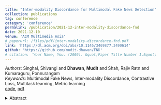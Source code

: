 ```yaml
---
title: "Inter-modality Discordance for Multimodal Fake News Detection"
collection: publications
tag: conference
category: 'conference'
permalink: /publication/2021-12-inter-modality-discordance-fnd
date: 2021-12-10
venue: 'ACM Multimedia Asia'
# paperurl: /files/pdf/inter-modality-discordance-fnd.pdf
link: 'https://dl.acm.org/doi/abs/10.1145/3469877.3490614'
github: 'https://github.com/mudit-dhawan/FND'
# citation: 'Your Name, You. (2009). &quot;Paper Title Number 1.&quot; <i>Journal 1</i>. 1(1).'
---
```

<!-- ![inter-modality](/images/pubs/inter-modality-fnd.png) <br> <br>  -->
*Authors:* Singhal, Shivangi and **Dhawan, Mudit** and Shah, Rajiv Ratn and Kumaraguru, Ponnurangam <br> 
*Keywords:* Multimodal Fake News, Inter-modality Discordance, Contrastive Loss, Multitask learning, Metric learning <br>
[code](https://github.com/mudit-dhawan/FND), [pdf](/files/pdf/inter-modality-discordance-fnd.pdf)
<details close> 
    <summary> 
      Abstract
    </summary>
      The paradigm shift in the consumption of news via online platforms has cultivated the growth of digital journalism. Contrary to traditional media, lowering entry barriers and enabling everyone to be part of content creation have disabled the concept of centralized gatekeeping in digital journalism. This in turn has triggered the production of fake news. Current studies have made a significant effort towards multimodal fake news detection with less emphasis on exploring the discordance between the different multimedia present in a news article. We hypothesize that fabrication of either modality will lead to dissonance between the modalities, and resulting in misrepresented, misinterpreted and misleading news. In this paper, we inspect the authenticity of news coming from online media outlets by exploiting relationship (discordance) between the textual and multiple visual cues. We develop an inter-modality discordance based fake news detection framework to achieve the goal. The modal-specific discriminative features are learned, employing the cross-entropy loss and a modified version of contrastive loss that explores the inter-modality discordance. To the best of our knowledge, this is the first work that leverages information from different components of the news article (i.e., headline, body, and multiple images) for multimodal fake news detection. We conduct extensive experiments on the real-world datasets to show that our approach outperforms the state-of-the-art by an average F1-score of 6.3%.
</details>